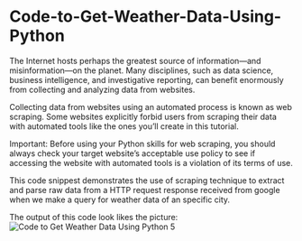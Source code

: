 # Code-to-Get-Weather-Data-Using-Python

The Internet hosts perhaps the greatest source of information—and misinformation—on the planet. Many disciplines, such as data science, business intelligence, and investigative reporting, can benefit enormously from collecting and analyzing data from websites.

Collecting data from websites using an automated process is known as web scraping. Some websites explicitly forbid users from scraping their data with automated tools like the ones you’ll create in this tutorial. 

Important: Before using your Python skills for web scraping, you should always check your target website’s acceptable use policy to see if accessing the website with automated tools is a violation of its terms of use.

This code snippest demonstrates the use of scraping technique to extract and parse raw data from a HTTP request response received from google when we make a query for weather data of an specific city.

The output of this code look likes the picture:
![Code to Get Weather Data Using Python 5](https://user-images.githubusercontent.com/5813359/188323411-ca10d482-8165-44b6-9cad-34d7a77c310b.png)



